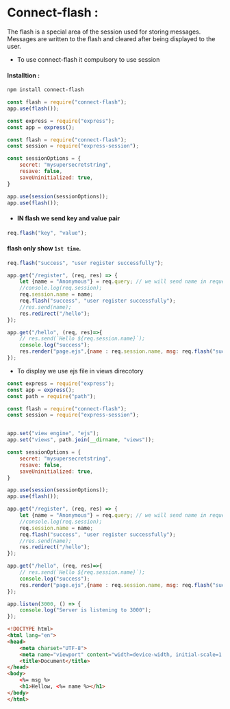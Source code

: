 # Connect-flash :
The flash is a special area of the session used for storing messages. Messages are written to the flash and cleared after being displayed to the user.

- To use connect-flash it compulsory to use session 

#### Installtion :
```bash
npm install connect-flash
```

```js
const flash = require("connect-flash");
app.use(flash());
```

```js
const express = require("express");
const app = express();

const flash = require("connect-flash");
const session = require("express-session");

const sessionOptions = {
    secret: "mysupersecretstring",
    resave: false, 
    saveUninitialized: true,
}

app.use(session(sessionOptions));
app.use(flash());
```
- #### IN flash we send key and value pair
```js
req.flash("key", "value");
```

#### flash only show `1st time`.
```js
req.flash("success", "user register successfully");
```

```js
app.get("/register", (req, res) => {
    let {name = "Anonymous"} = req.query; // we will send name in request : http://localhost:3000/register?name=deep
    //console.log(req.session);
    req.session.name = name;
    req.flash("success", "user register successfully");
    //res.send(name);
    res.redirect("/hello");
});

app.get("/hello", (req, res)=>{
    // res.send(`Hello ${req.session.name}`);
    console.log("success");
    res.render("page.ejs",{name : req.session.name, msg: req.flash("success")});
});
```

- To display we use ejs file in views direcotory 



```js
const express = require("express");
const app = express();
const path = require("path");

const flash = require("connect-flash");
const session = require("express-session");


app.set("view engine", "ejs");
app.set("views", path.join(__dirname, "views"));

const sessionOptions = {
    secret: "mysupersecretstring",
    resave: false, 
    saveUninitialized: true,
}

app.use(session(sessionOptions));
app.use(flash());

app.get("/register", (req, res) => {
    let {name = "Anonymous"} = req.query; // we will send name in request : http://localhost:3000/register?name=deep
    //console.log(req.session);
    req.session.name = name;
    req.flash("success", "user register successfully");
    //res.send(name);
    res.redirect("/hello");
});

app.get("/hello", (req, res)=>{
    // res.send(`Hello ${req.session.name}`);
    console.log("success");
    res.render("page.ejs",{name : req.session.name, msg: req.flash("success")});
});

app.listen(3000, () => {
    console.log("Server is listening to 3000");
});

```

```html
<!DOCTYPE html>
<html lang="en">
<head>
    <meta charset="UTF-8">
    <meta name="viewport" content="width=device-width, initial-scale=1.0">
    <title>Document</title>
</head>
<body>
    <%= msg %>
    <h1>Hellow, <%= name %></h1>
</body>
</html>
```